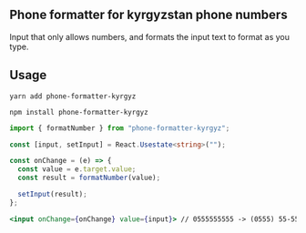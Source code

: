 ## Phone formatter for kyrgyzstan phone numbers

Input that only allows numbers, and formats the input text to format as you type.

## Usage

```shell script
yarn add phone-formatter-kyrgyz
```

```shell script
npm install phone-formatter-kyrgyz
```

```typescript
import { formatNumber } from "phone-formatter-kyrgyz";

const [input, setInput] = React.Usestate<string>("");

const onChange = (e) => {
  const value = e.target.value;
  const result = formatNumber(value);

  setInput(result);
};
```

```jsx
<input onChange={onChange} value={input}> // 0555555555 -> (0555) 55-55-55
```

